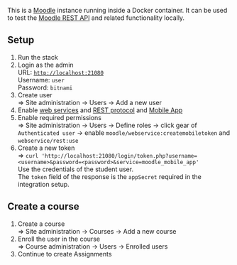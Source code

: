 This is a [Moodle](https://moodle.org/) instance running inside a Docker container.
It can be used to test the [Moodle REST API](https://docs.moodle.org/dev/Web_service_API_functions) and related functionality locally.

## Setup
1. Run the stack
2. Login as the admin\
   URL: [`http://localhost:21080`](http://localhost:21080)\
   Username: `user`\
   Password: `bitnami`
3. Create user\
   => Site administration -> Users -> Add a new user
4. Enable [web services](http://localhost:21080/admin/search.php?query=enablewebservices)
   and [REST protocol](http://localhost:21080/admin/settings.php?section=webserviceprotocols)
   and [Mobile App](http://localhost:21080/admin/webservice/service.php?id=1)
5. Enable required permissions\
   => Site administration -> Users -> Define roles -> click gear of `Authenticated user` ->
   enable `moodle/webservice:createmobiletoken` and `webservice/rest:use`
6. Create a new token\
   => `curl 'http://localhost:21080/login/token.php?username=<username>&password=<password>&service=moodle_mobile_app'`\
   Use the credentials of the student user. \
   The `token` field of the response is the `appSecret` required in the integration setup.

## Create a course
1. Create a course\
   => Site administration -> Courses -> Add a new course
2. Enroll the user in the course\
   => Course administration -> Users -> Enrolled users
3. Continue to create Assignments
